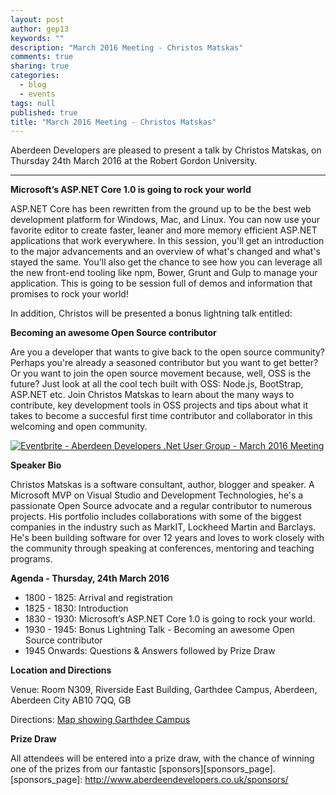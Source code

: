 ```yaml
---
layout: post
author: gep13
keywords: ""
description: "March 2016 Meeting - Christos Matskas"
comments: true
sharing: true
categories: 
  - blog
  - events
tags: null
published: true
title: "March 2016 Meeting - Christos Matskas"
---
```


Aberdeen Developers are pleased to present a talk by Christos Matskas, on Thursday 24th March 2016 at the Robert Gordon University.

***

**Microsoft’s ASP.NET Core 1.0 is going to rock your world**

ASP.NET Core has been rewritten from the ground up to be the best web development platform for Windows, Mac, and Linux. You can now use your favorite editor to create faster, leaner and more memory efficient ASP.NET applications that work everywhere. In this session, you'll get an introduction to the major advancements and an overview of what's changed and what's stayed the same. You'll also get the chance to see how you can leverage all the new front-end tooling like npm, Bower, Grunt and Gulp to manage your application. This is going to be session full of demos and information that promises to rock your world!

In addition, Christos will be presented a bonus lightning talk entitled:

**Becoming an awesome Open Source contributor**

Are you a developer that wants to give back to the open source community? Perhaps you're already a seasoned contributor but you want to get better? Or you want to join the open source movement because, well, OSS is the future? Just look at all the cool tech built with OSS: Node.js, BootStrap, ASP.NET etc. Join Christos Matskas to learn about the many ways to contribute, key development tools in OSS projects and tips about what it takes to become a succesful first time contributor and collaborator in this welcoming and open community.

[![Eventbrite - Aberdeen Developers .Net User Group - March 2016 Meeting](https://www.eventbrite.com/custombutton?eid=21670650499)](https://www.eventbrite.com/e/aberdeen-developers-net-user-group-march-2016-meeting-tickets-21670650499?aff=blog)

**Speaker Bio**

Christos Matskas is a software consultant, author, blogger and speaker. A Microsoft MVP on Visual Studio and Development Technologies, he's a passionate Open Source advocate and a regular contributor to numerous projects. His portfolio includes collaborations with some of the biggest companies in the industry such as MarkIT, Lockheed Martin and Barclays. He's been building software for over 12 years and loves to work closely with the community through speaking at conferences, mentoring and teaching programs.

**Agenda - Thursday,  24th March 2016**
+ 1800 - 1825: Arrival and registration
+ 1825 - 1830: Introduction
+ 1830 - 1930: Microsoft’s ASP.NET Core 1.0 is going to rock your world.
+ 1930 - 1945: Bonus Lightning Talk - Becoming an awesome Open Source contributor
+ 1945 Onwards: Questions &amp; Answers followed by Prize Draw

**Location and Directions**

Venue: Room N309, Riverside East Building, Garthdee Campus, Aberdeen, Aberdeen City AB10 7QQ, GB

Directions: [Map showing Garthdee Campus](https://maps.google.co.uk/maps?q=Faculty+of+Health+%26+Social+Care,+Garthdee+Campus,+Aberdeen,+Aberdeen+City+AB10+7QG,+GB&hl=en&ll=57.119317,-2.136133&spn=0.004165,0.012413&sll=57.746995,-4.687341&sspn=8.392957,25.422363&hq=Faculty+of+Health+%26+Social+Care,+Garthdee+Campus,&hnear=AB10+7QG,+United+Kingdom&t=m&z=17&iwloc=A)

**Prize Draw**

All attendees will be entered into a prize draw, with the chance of winning one of the prizes from our fantastic [sponsors][sponsors_page].
[sponsors_page]: http://www.aberdeendevelopers.co.uk/sponsors/